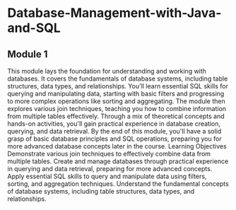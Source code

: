 # Database-Management-with-Java-and-SQL

## Module 1
This module lays the foundation for understanding and working with databases. It covers the fundamentals of database systems, including table structures, data types, and relationships. You'll learn essential SQL skills for querying and manipulating data, starting with basic filters and progressing to more complex operations like sorting and aggregating. The module then explores various join techniques, teaching you how to combine information from multiple tables effectively. Through a mix of theoretical concepts and hands-on activities, you'll gain practical experience in database creation, querying, and data retrieval. By the end of this module, you'll have a solid grasp of basic database principles and SQL operations, preparing you for more advanced database concepts later in the course.
Learning Objectives
Demonstrate various join techniques to effectively combine data from multiple tables.
Create and manage databases through practical experience in querying and data retrieval, preparing for more advanced concepts.
Apply essential SQL skills to query and manipulate data using filters, sorting, and aggregation techniques.
Understand the fundamental concepts of database systems, including table structures, data types, and relationships.
